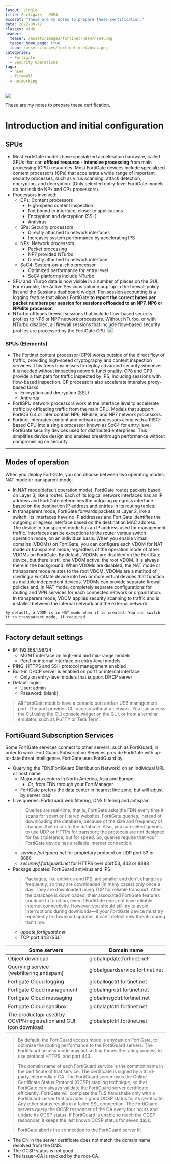 ```yaml
---
layout: single
title: Fortigate - NSE4
excerpt: "These are my notes to prepare these certification."
date: 2022-09-12
classes: wide
header:
  teaser: /assets/images/fortinet-nse4/nse4.png
  teaser_home_page: true
  icon: /assets/images/fortinet-nse4/nse4.png
categories:
  - Fortigate
  - Security Operations
tags:
  - nse4
  - firewall
  - networking
---
```


![](/assets/images/fortinet-nse4.png)

These are my notes to prepare these certification.

# Introduction and initial configuration
## SPUs
- Most FortiGate models have specialized acceleration hardware, called SPUs that can **offload resource -
intensive processing** from main processing (CPU) resources. Most FortiGate devices include specialized
content processors (CPs) that accelerate a wide range of important security processes, such as virus
scanning, attack detection, encryption, and decryption. (Only selected entry-level FortiGate models do not include NPx and CPx processors).
- Processors involved:
  - CPs: Content processors
    - High-speed content inspection
    - Not bound to interface, closer to applications
    - Encryption and decryption (SSL)
    - Antivirus
  - SPs: Security processors
    - Directly attached to network interfaces
    - Increases system performance by accelerating IPS
  - NPs: Network processors
    - Packet processing
    - NP7 provided NTurbo
    - Directly attached to network interface
  - SoC4: System-on-a-chip processor
    - Optimized performance for entry level
    - SoC4 platforms include NTurbo
- SPU and nTurbo data is now visible in a number of places on the GUI. For example, the Active Sessions
column pop-up in the firewall policy list and the Sessions dashboard widget. Per-session accounting is a
logging feature that allows FortiGate __to report the correct bytes per packet numbers per session for sessions
offloaded to an NP7, NP6 or NP6lite processor__.
- NTurbo offloads firewall sessions that include flow-based security profiles to NP6 or NP7 network processors.
Without NTurbo, or with NTurbo disabled, all firewall sessions that include flow-based security profiles are
processed by the FortiGate CPU.
![](/assets/images/fortinet-nse4/2_SPUs_Contd.png)
### SPUs (Elements)
  * The Fortinet content processor (CP9) works outside of the direct flow of traffic, providing high-speed
cryptography and content inspection services. This frees businesses to deploy advanced security whenever it
is needed without impacting network functionality. CP8 and CP9 provide a fast path for traffic inspected by
IPS, including sessions with flow-based inspection.
CP processors also accelerate intensive proxy-based tasks:
    * Encryption and decryption (SSL)
    * Antivirus
  * FortiSPU network processors work at the interface level to accelerate traffic by offloading traffic from the main
CPU. Models that support FortiOS 6.4 or later contain NP6, NP6lite, and NP7 network processors.
  * Fortinet integrates content and network processors along with a RISC-based CPU into a single processor
known as SoC4 for entry-level FortiGate security devices used for distributed enterprises. This simplifies
device design and enables breakthrough performance without compromising on security.

* * * 
## Modes of operation
When you deploy FortiGate, you can choose between two operating modes: NAT mode or transparent mode.
* In NAT mode(default operation mode), FortiGate routes packets based on Layer 3, like a router. Each of its logical network
interfaces has an IP address and FortiGate determines the outgoing or egress interface based on the
destination IP address and entries in its routing tables.
* In transparent mode, FortiGate forwards packets at Layer 2, like a switch. Its interfaces have no IP
addresses and FortiGate identifies the outgoing or egress interface based on the destination MAC address.
The device in transparent mode has an IP address used for management traffic.
Interfaces can be exceptions to the router versus switch operation mode, on an individual basis.
When you enable virtual domains (VDOMs) on FortiGate, you can configure each VDOM for NAT mode or
transparent mode, regardless of the operation mode of other VDOMs on FortiGate. By default, VDOMs are
disabled on the FortiGate device, but there is still one VDOM active: the root VDOM. It is always there in the
background. When VDOMs are disabled, the NAT mode or transparent mode relates to the root VDOM.
VDOMs are a method of dividing a FortiGate device into two or more virtual devices that function as multiple
independent devices. VDOMs can provide separate firewall policies and, in NAT mode, completely separate
configurations for routing and VPN services for each connected network or organization. In transparent mode,
VDOM applies security scanning to traffic and is installed between the internal network and the external
network.
```
By default, a VDOM is in NAT mode when it is created. You can switch it to transparent mode, if required
```
***
## Factory default settings
- IP: 192.168.1.99/24
  - MGMT interface on high-end and mid-range models
  - Port1 or internal interface on entry-level models
- PING, HTTPS and SSH protocol management enabled
- Built-in DHCP server is enabled on port1 or internal interface
  - Only on entry-level models that support DHCP server
- Default login:
  - User: admin
  - Password: (blank)

> All FortiGate models have a console port and/or USB management port. The port provides CLI access without
a network. You can access the CLI using the CLI console widget on the GUI, or from a terminal emulator,
such as PuTTY or Tera Term.

## FortiGuard Subscription Services
Some FortiGate services connect to other servers, such as FortiGuard, in order to work. FortiGuard
Subscription Services provide FortiGate with up-to-date threat intelligence. FortiGate uses FortiGuard by:
* Querying the FDN(FortiGuard Distribution Network) on an individual URL or host name
  * Major data centers in North America, Asia and Europe
    * Or, from FDN through your FortiManager
  * FortiGate prefers the data center in nearest line zone, but will adjust by server load
* Live queries: FortiGuard web filtering, DNS filtering and antispam
  > Queries are real-time; that is, FortiGate asks the FDN every time it scans for spam or filtered websites.
FortiGate queries, instead of downloading the database, because of the size and frequency of changes that
occur to the database. Also, you can select queries to use UDP or HTTPs for transport; the protocols are not
designed for fault tolerance, but for speed. So, queries require that your FortiGate device has a reliable
internet connection.
  * _service.fortiguard.net_ for propietary protocol on UDP port 53 or 8888
  * _securewf.fortiguard.net_ for HTTPS over port 53, 443 or 8888
* Package updates: FortiGuard antivirus and IPS
  > Packages, like antivirus and IPS, are smaller and don't change as frequently, so they are downloaded (in
many cases) only once a day. They are downloaded using TCP for reliable transport. After the database is
downloaded, their associated FortiGate features continue to function, even if FortiGate does not have reliable
internet connectivity. However, you should still try to avoid interruptions during downloads—if your FortiGate
device must try repeatedly to download updates, it can’t detect new threats during that time.
  * _update.fortiguard.net_
  * TCP port 443 (SSL)



| Some servers | Domain name |
| --- | ----- |
|Object download | globalupdate.fortinet.net |
|Querying service (webfiltering,antispam)| globalguardservice.fortinet.net |
|Fortigate Cloud logging | globallogctrl.fortinet.net |
|Fortigate Cloud management | globalmgrctrl.fortinet.net |
|Fortigate Cloud messaging | globalmsgctrl.fortinet.net |
|Fortigate Cloud sandbox | globalaptctrl.fortinet.net |
|The productapi used by OCVPN registration and GUI icon download | globalaptctrl.fortinet.net |

> By default, the FortiGuard access mode is anycast on FortiGate, to optimize the
routing performance to the FortiGuard servers. The FortiGuard access mode anycast setting forces the rating process to use protocol HTTPS, and port 443.

> The domain name of each FortiGuard service is the common name in the certificate of that service. The
certificate is signed by a third-party intermediate CA. The FortiGuard server uses the Online Certificate Status
Protocol (OCSP) stapling technique, so that FortiGate can always validate the FortiGuard server certificate
efficiently. FortiGate will complete the TLS handshake only with a FortiGuard server that provides
a good OCSP status for its certificate. Any other status results in a failed SSL connection.
The FortiGuard servers query the OCSP responder of the CA every four hours and update its OCSP status. If
FortiGuard is unable to reach the OCSP responder, it keeps the last known OCSP status for seven days.

> FortiGate aborts the connection to the FortiGuard server if:
  * The CN in the server certificate does not match the domain name resolved from the DNS.
  * The OCSP status is not good.
  * The issuer-CA is revoked by the root-CA.










































